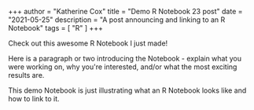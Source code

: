 
+++ author = "Katherine Cox" title = "Demo R Notebook 23 post" date = "2021-05-25" description = "A post announcing and linking to an R Notebook" tags = [ "R" ] +++

Check out this awesome R Notebook I just made!

Here is a paragraph or two introducing the Notebook - explain what you were working on, why you're interested, and/or what the most exciting results are.

This demo Notebook is just illustrating what an R Notebook looks like and how to link to it.
